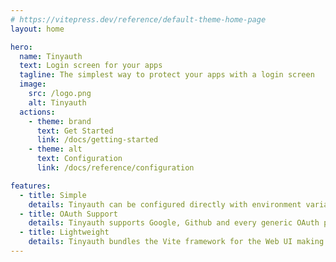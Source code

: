 ```yaml
---
# https://vitepress.dev/reference/default-theme-home-page
layout: home

hero:
  name: Tinyauth
  text: Login screen for your apps
  tagline: The simplest way to protect your apps with a login screen
  image:
    src: /logo.png
    alt: Tinyauth
  actions:
    - theme: brand
      text: Get Started
      link: /docs/getting-started
    - theme: alt
      text: Configuration
      link: /docs/reference/configuration

features:
  - title: Simple
    details: Tinyauth can be configured directly with environment variables eliminating the need for configuration files or fancy dashboards.
  - title: OAuth Support
    details: Tinyauth supports Google, Github and every generic OAuth provider for authentication.
  - title: Lightweight
    details: Tinyauth bundles the Vite framework for the Web UI making it extremely lightweight at just 20mb for the docker image.
---
```

